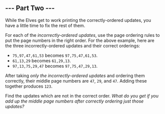 

--- Part Two ---
----------------

While the Elves get to work printing the correctly-ordered updates, you have a little time to fix the rest of them.

For each of the *incorrectly-ordered updates*, use the page ordering rules to put the page numbers in the right order. For the above example, here are the three incorrectly-ordered updates and their correct orderings:

* `75,97,47,61,53` becomes `97,75,47,61,53`.
* `61,13,29` becomes `61,29,13`.
* `97,13,75,29,47` becomes `97,75,47,29,13`.

After taking *only the incorrectly-ordered updates* and ordering them correctly, their middle page numbers are `47`, `29`, and `47`. Adding these together produces `123`.

Find the updates which are not in the correct order. *What do you get if you add up the middle page numbers after correctly ordering just those updates?*

